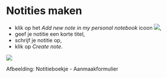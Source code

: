 # Notities maken

* klik op het _Add new note in my personal notebook_ icoon ![](../../.gitbook/assets/graphics304.png),
* geef je notitie een korte titel,
* schrijf je notitie op,
* klik op _Create note_.

![](../../.gitbook/assets/images236.png)

Afbeelding: Notitieboekje - Aanmaakformulier
